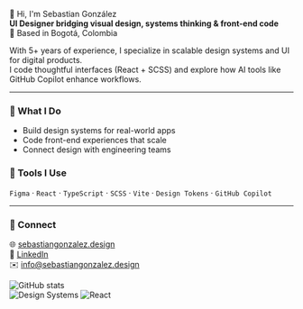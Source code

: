 👋 Hi, I'm Sebastian González  
**UI Designer bridging visual design, systems thinking & front-end code**  
📍 Based in Bogotá, Colombia

With 5+ years of experience, I specialize in scalable design systems and UI for digital products.  
I code thoughtful interfaces (React + SCSS) and explore how AI tools like GitHub Copilot enhance workflows.

---

### 🔧 What I Do
- Build design systems for real-world apps  
- Code front-end experiences that scale  
- Connect design with engineering teams

### 🧰 Tools I Use
`Figma` · `React` · `TypeScript` · `SCSS` · `Vite` · `Design Tokens` · `GitHub Copilot`

---

### 🔗 Connect
🌐 [sebastiangonzalez.design](https://sebastiangonzalez.design)
<br>
🔗 [LinkedIn](https://linkedin.com/in/sebastiangonzalezdesign)
<br>
✉️ info@sebastiangonzalez.design

![GitHub stats](https://github-readme-stats.vercel.app/api?username=sebastiangonzalezdesign&show_icons=true&theme=default)
<br>
![Design Systems](https://img.shields.io/badge/Design%20Systems-%F0%9F%94%A5-informational)
![React](https://img.shields.io/badge/React-%2300D8FF?style=flat&logo=react&logoColor=white)
